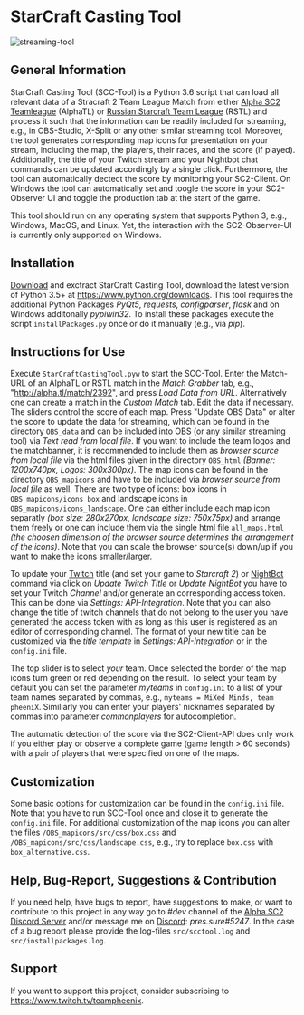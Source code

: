 # StarCraft Casting Tool
![streaming-tool](https://user-images.githubusercontent.com/26044736/29840641-fc4365e6-8d02-11e7-84b2-bc7e7b424552.png)


## General Information

StarCraft Casting Tool (SCC-Tool) is a Python 3.6 script that can load all relevant data of a Stracraft 2 Team League Match from either [Alpha SC2 Teamleague](http://alpha.tl/) (AlphaTL) or [Russian Starcraft Team League](http://hdgame.net/en/tournaments/list/tournament/rstl-12/) (RSTL) and process it such that the information can be readily included for streaming, e.g., in OBS-Studio, X-Split or any other similar streaming tool. Moreover, the tool generates corresponding map icons for presentation on your stream, including the map, the players, their races, and the score (if played). Additionally, the title of your Twitch stream and your Nightbot chat commands can be updated accordingly by a single click. Furthermore, the tool can automatically dectect the score by monitoring your SC2-Client. On Windows the tool can automatically set and toogle the score in your SC2-Observer UI and toggle the production tab at the start of the game.

This tool should run on any operating system that supports Python 3, e.g., Windows, MacOS, and Linux. Yet, the interaction with the SC2-Observer-UI is currently only supported on Windows.  

## Installation

[Download](https://github.com/teampheenix/StarCraft-Casting-Tool/archive/master.zip) and exctract StarCraft Casting Tool, download the latest version of Python 3.5+ at https://www.python.org/downloads. This tool requires the additional Python Packages *PyQt5*, *requests*, *configparser*, *flask* and on Windows additonally *pypiwin32*. To install these packages execute the script `installPackages.py` once or do it manually (e.g., via *pip*).

## Instructions for Use

Execute `StarCraftCastingTool.pyw` to start the SCC-Tool. Enter the Match-URL of an AlphaTL or RSTL match in the *Match Grabber* tab, e.g., "http://alpha.tl/match/2392", and press *Load Data from URL*. Alternatively one can create a match in the *Custom Match* tab.  Edit the data if necessary. The sliders control the score of each map. Press "Update OBS Data" or alter the score to update the data for streaming, which can be found in the directory `OBS_data` and can be included into OBS (or any similar streaming tool) via *Text read from local file*. If you want to include the team logos and the matchbanner, it is recommended to include them as *browser source from local file* via the html files given in the directory `OBS_html` *(Banner: 1200x740px, Logos: 300x300px)*. The map icons can be found in the directory `OBS_mapicons` and have to be included via *browser source from local file* as well. There are two type of icons: box icons in `OBS_mapicons/icons_box` and landscape icons in `OBS_mapicons/icons_landscape`. One can either include each map icon separatly *(box size: 280x270px, landscape size: 750x75px)* and arrange them freely or one can include them via the single html file `all_maps.html` *(the choosen dimension of the browser source determines the arrangement of the icons)*. Note that you can scale the browser source(s) down/up if you want to make the icons smaller/larger.

To update your [Twitch](https://www.twitch.tv/) title (and set your game to *Starcraft 2*) or [NightBot](https://nightbot.tv/) command via click on *Update Twitch Title* or *Update NightBot* you have to set your Twitch *Channel* and/or generate an corresponding access token. This can be done via *Settings: API-Integration*. Note that you can also change the title of twitch channels that do not belong to the user you have generated the access token with as long as this user is registered as an editor of corresponding channel. The format of your new title can be customized via the *title template* in *Settings: API-Integration* or in the `config.ini` file.

The top slider is to select *your* team. Once selected the border of the map icons turn green or red depending on the result. To select your team by default you can set the parameter *myteams* in `config.ini` to a list of your team names separated by commas, e.g., `myteams = MiXed Minds, team pheeniX`. Similiarly you can enter your players' nicknames separated by commas into parameter *commonplayers* for autocompletion.

The automatic detection of the score via the SC2-Client-API does only work if you either play or observe a complete game (game length > 60 seconds) with a pair of players that were specified on one of the maps. 

## Customization

Some basic options for customization can be found in the `config.ini` file. Note that you have to run SCC-Tool once and close it to generate the `config.ini` file. For additional customization of the map icons you can alter the files `/OBS_mapicons/src/css/box.css` and `/OBS_mapicons/src/css/landscape.css`, e.g., try to replace `box.css` with `box_alternative.css`.

## Help, Bug-Report, Suggestions & Contribution

If you need help, have bugs to report, have suggestions to make, or want to contribute to this project in any way go to *#dev* channel of the [Alpha SC2 Discord Server](https://discordapp.com/invite/yRWNYr) and/or message me on [Discord](https://discordapp.com/): *pres.sure#5247*. In the case of a bug report please provide the log-files `src/scctool.log` and `src/installpackages.log`.

## Support

If you want to support this project, consider subscribing to https://www.twitch.tv/teampheenix.

